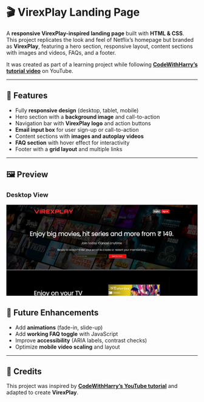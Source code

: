 # 🎬 VirexPlay Landing Page

A **responsive VirexPlay-inspired landing page** built with **HTML & CSS**.  
This project replicates the look and feel of Netflix’s homepage but branded as **VirexPlay**, featuring a hero section, responsive layout, content sections with images and videos, FAQs, and a footer.  

It was created as part of a learning project while following [**CodeWithHarry’s tutorial video**](https://www.youtube.com/watch?v=ovKVqo-L2EM) on YouTube.  

---

## 🚀 Features

- Fully **responsive design** (desktop, tablet, mobile)  
- Hero section with a **background image** and call-to-action  
- Navigation bar with **VirexPlay logo** and action buttons  
- **Email input box** for user sign-up or call-to-action  
- Content sections with **images and autoplay videos**  
- **FAQ section** with hover effect for interactivity  
- Footer with a **grid layout** and multiple links  

---

## 🖼️ Preview

### Desktop View
![Desktop Screenshot](https://github.com/ShivamMahto2105/VirexPlay-Clone/blob/main/Desktop.png)



## 🔮 Future Enhancements

- Add **animations** (fade-in, slide-up)  
- Add **working FAQ toggle** with JavaScript  
- Improve **accessibility** (ARIA labels, contrast checks)  
- Optimize **mobile video scaling** and layout  

---

## 🙌 Credits

This project was inspired by [**CodeWithHarry’s YouTube tutorial**](https://www.youtube.com/watch?v=ovKVqo-L2EM) and adapted to create **VirexPlay**.
